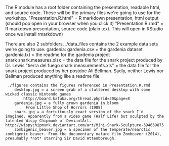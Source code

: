 The R module has a root folder containing the presentation, readable html, and source code. These will be the primary files we're going to use for the workshop.
    "Presentation.R.html" = R markdown presentation, html output 
        (should pop open in your browser when you click it)
    "Presentation.R.rmd" = R markdown presentation, source code
        (plain text. This will open in RStudio once we install rmarkdown)
        
There are also 2 subfolders.
    ./data_files contains the 2 example data sets we're going to use.
         gardenia: 
            gardenia.csv = the gardenia dataset 
            gardenia.txt = the readme for the gardenia project       
         snark
            snark.measures.xlsx = the data file for the snark project produced by Dr. Lewis
            "tierra del fuego snark measurements.xls" = the data file for the snark project produced by her postdoc Ali Bellman. Sadly, neither Lewis nor Bellman produced anything like a readme file.
            
     ./figures contains the figures referenced in Presentation.R.rmd
        desktop.jpg = a screen grab of a cluttered desktop with some wicked classic Nintendo games
            http://board.kafuka.org/thread.php?id=30&page=8
        gardenia.jpg = a fully grown gardenia in bloom
             From Little Shop of Horrors (1988)
        snark.jpg = a fortuitously exact version of the snark I'd imagined. Apparently from a video game (Half Life) but sculpted by the talented Wispy Chipmunk of DeviantArt. http://wispychipmunk.deviantart.com/art/Mini-Snark-Sculpture-394639875     
        zombigenic_beaver.jpg = a specimen of the temperate/nearctic zombigenic beaver. From the documentary nature film Zombeaver (2014), presumably *not* starring Sir David Attenborough.
        
        

